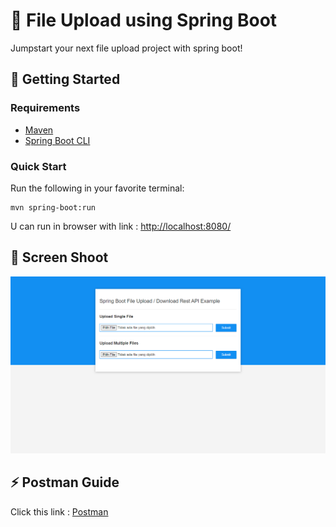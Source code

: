 # 🍃 File Upload using Spring Boot

Jumpstart your next file upload project with spring boot!

## 🚀 Getting Started

### Requirements
* [Maven](http://maven.apache.org/download.cgi)
* [Spring Boot CLI](https://spring.io/)

### Quick Start
Run the following in your favorite terminal:
```
mvn spring-boot:run
```
U can run in browser with link : [http://localhost:8080/](http://localhost:8080/)

## 🧰 Screen Shoot

![img screen shot](/images/Ss.png)

## ⚡ Postman Guide

Click this link : [Postman](https://www.getpostman.com/collections/c176f174e21df425b990)
